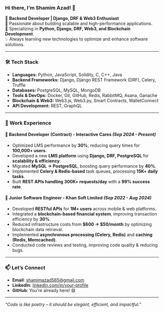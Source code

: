 ### Hi there, I'm Shamim Azad! 👋

🚀 **Backend Developer | Django, DRF & Web3 Enthusiast**  
🎯 Passionate about building scalable and high-performance applications.  
📌 Specializing in **Python, Django, DRF, Web3, and Blockchain Development**.  
💡 Always learning new technologies to optimize and enhance software solutions.  

---

### 🛠 Tech Stack

- **Languages:** Python, JavaScript, Solidity, C, C++, Java
- **Backend Frameworks:** Django, Django REST Framework (DRF), Celery, Truffle
- **Databases:** PostgreSQL, MySQL, MongoDB
- **Tools & DevOps:** Docker, Git, GitHub, Redis, RabbitMQ, Asana, Ganache
- **Blockchain & Web3:** Web3.js, Web3.py, Smart Contracts, WalletConnect
- **API Development:** REST, GraphQL

---

### 💼 Work Experience

#### 🏢 **Backend Developer (Contract) - Interactive Cares** *(Sep 2024 - Present)*  
- Optimized LMS performance by **30%**, reducing query times for **100,000+ users**.
- Developed a new **LMS platform** using **Django, DRF, PostgreSQL** for **scalability & efficiency**.
- Migrated **MySQL → PostgreSQL**, boosting query performance by **40%**.
- Implemented **Celery & Redis-based** task queues, processing **15K+ daily tasks**.
- Built **REST APIs handling 300K+ requests/day** with a **99% success rate**.

#### 🏢 **Junior Software Engineer - Khan Soft Limited** *(Sep 2022 - Aug 2024)*  
- Developed **RESTful APIs** for **1M+ users** across mobile & web platforms.
- Integrated a **blockchain-based financial system**, improving transaction efficiency by **30%**.
- Reduced infrastructure costs from **$600 → $50/month** by optimizing blockchain data retrieval.
- Implemented **asynchronous processing (Celery, Redis)** and **caching (Redis, Memcached)**.
- Conducted code reviews and testing, improving code quality & reducing bugs.

---

### 📫 Let’s Connect  
- **Email**: [shamimazad565@gmail.com](mailto:shamimazad565@gmail.com)  
- **LinkedIn**: [linkedin.com/in/your-profile](https://linkedin.com/in/shamim565)  
- **GitHub**: You're already here! 😄  

---


*“Code is like poetry – it should be elegant, efficient, and impactful.”*
